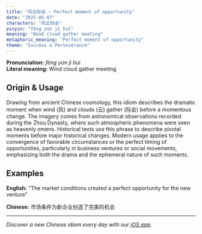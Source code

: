 ```yaml
---
title: "风云际会 - Perfect moment of opportunity"
date: "2025-05-07"
characters: "风云际会"
pinyin: "fēng yún jì huì"
meaning: "Wind cloud gather meeting"
metaphoric_meaning: "Perfect moment of opportunity"
theme: "Success & Perseverance"
---
```


**Pronunciation:** *fēng yún jì huì*  
**Literal meaning:** Wind cloud gather meeting

## Origin & Usage

Drawing from ancient Chinese cosmology, this idiom describes the dramatic moment when wind (风) and clouds (云) gather (际会) before a momentous change. The imagery comes from astronomical observations recorded during the Zhou Dynasty, where such atmospheric phenomena were seen as heavenly omens. Historical texts use this phrase to describe pivotal moments before major historical changes. Modern usage applies to the convergence of favorable circumstances or the perfect timing of opportunities, particularly in business ventures or social movements, emphasizing both the drama and the ephemeral nature of such moments.

## Examples

**English:** "The market conditions created a perfect opportunity for the new venture"

**Chinese:** 市场条件为新企业创造了完美的机会

---

*Discover a new Chinese idiom every day with our [iOS app](https://apps.apple.com/us/app/daily-chinese-idioms/id6670238264).*
